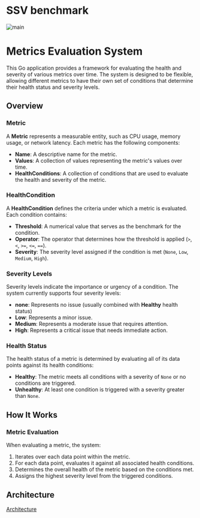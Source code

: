 # SSV benchmark

![main](https://github.com/ssvlabs/ssv-benchmark/actions/workflows/workflow.yml/badge.svg?branch=main)

# Metrics Evaluation System

This Go application provides a framework for evaluating the health and severity of various metrics over time. The system is designed to be flexible, allowing different metrics to have their own set of conditions that determine their health status and severity levels.

## Overview

### Metric

A **Metric** represents a measurable entity, such as CPU usage, memory usage, or network latency. Each metric has the following components:

- **Name**: A descriptive name for the metric.
- **Values**: A collection of values representing the metric's values over time.
- **HealthConditions**: A collection of conditions that are used to evaluate the health and severity of the metric.

### HealthCondition

A **HealthCondition** defines the criteria under which a metric is evaluated. Each condition contains:

- **Threshold**: A numerical value that serves as the benchmark for the condition.
- **Operator**: The operator that determines how the threshold is applied (`>`, `<`, `>=`, `<=`, `==`).
- **Severity**: The severity level assigned if the condition is met (`None`, `Low`, `Medium`, `High`).

### Severity Levels

Severity levels indicate the importance or urgency of a condition. The system currently supports four severity levels:

- **none**: Represents no issue (usually combined with **Healthy** health status)
- **Low**: Represents a minor issue.
- **Medium**: Represents a moderate issue that requires attention.
- **High**: Represents a critical issue that needs immediate action.

### Health Status

The health status of a metric is determined by evaluating all of its data points against its health conditions:

- **Healthy**: The metric meets all conditions with a severity of `None` or no conditions are triggered.
- **Unhealthy**: At least one condition is triggered with a severity greater than `None`.

## How It Works

### Metric Evaluation

When evaluating a metric, the system:

1. Iterates over each data point within the metric.
2. For each data point, evaluates it against all associated health conditions.
3. Determines the overall health of the metric based on the conditions met.
4. Assigns the highest severity level from the triggered conditions.

## Architecture
[Architecture](https://github.com/ssvlabs/ssv-benchmark/blob/main/docs/architecture.png)